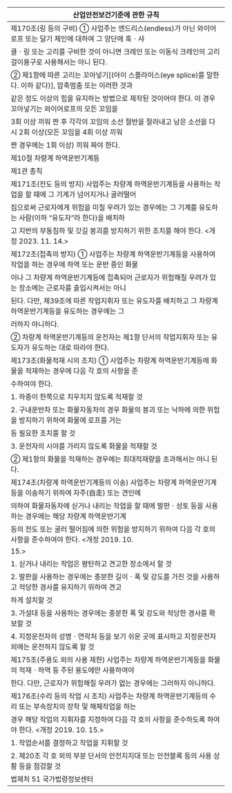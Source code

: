 | 산업안전보건기준에 관한 규칙 |
| --- |
| 제170조(링 등의 구비) ① 사업주는 엔드리스(endless)가 아닌 와이어로프 또는 달기 체인에 대하여 그 양단에 훅ㆍ샤 |
| 클ㆍ링 또는 고리를 구비한 것이 아니면 크레인 또는 이동식 크레인의 고리걸이용구로 사용해서는 아니 된다. |
| ② 제1항에 따른 고리는 꼬아넣기[(아이 스플라이스(eye splice)를 말한다. 이하 같다)], 압축멈춤 또는 이러한 것과 |
| 같은 정도 이상의 힘을 유지하는 방법으로 제작된 것이어야 한다. 이 경우 꼬아넣기는 와이어로프의 모든 꼬임을 |
| 3회 이상 끼워 짠 후 각각의 꼬임의 소선 절반을 잘라내고 남은 소선을 다시 2회 이상(모든 꼬임을 4회 이상 끼워 |
| 짠 경우에는 1회 이상) 끼워 짜야 한다. |
| 제10절 차량계 하역운반기계등 |
| 제1관 총칙 |
| 제171조(전도 등의 방지) 사업주는 차량계 하역운반기계등을 사용하는 작업을 할 때에 그 기계가 넘어지거나 굴러떨어 |
| 짐으로써 근로자에게 위험을 미칠 우려가 있는 경우에는 그 기계를 유도하는 사람(이하 “유도자”라 한다)을 배치하 |
| 고 지반의 부동침하 및 갓길 붕괴를 방지하기 위한 조치를 해야 한다. <개정 2023. 11. 14.> |
| 제172조(접촉의 방지) ① 사업주는 차량계 하역운반기계등을 사용하여 작업을 하는 경우에 하역 또는 운반 중인 화물 |
| 이나 그 차량계 하역운반기계등에 접촉되어 근로자가 위험해질 우려가 있는 장소에는 근로자를 출입시켜서는 아니 |
| 된다. 다만, 제39조에 따른 작업지휘자 또는 유도자를 배치하고 그 차량계 하역운반기계등을 유도하는 경우에는 그 |
| 러하지 아니하다. |
| ② 차량계 하역운반기계등의 운전자는 제1항 단서의 작업지휘자 또는 유도자가 유도하는 대로 따라야 한다. |
| 제173조(화물적재 시의 조치) ① 사업주는 차량계 하역운반기계등에 화물을 적재하는 경우에 다음 각 호의 사항을 준 |
| 수하여야 한다. |
| 1. 하중이 한쪽으로 치우치지 않도록 적재할 것 |
| 2. 구내운반차 또는 화물자동차의 경우 화물의 붕괴 또는 낙하에 의한 위험을 방지하기 위하여 화물에 로프를 거는 |
| 등 필요한 조치를 할 것 |
| 3. 운전자의 시야를 가리지 않도록 화물을 적재할 것 |
| ② 제1항의 화물을 적재하는 경우에는 최대적재량을 초과해서는 아니 된다. |
| 제174조(차량계 하역운반기계등의 이송) 사업주는 차량계 하역운반기계등을 이송하기 위하여 자주(自走) 또는 견인에 |
| 의하여 화물자동차에 싣거나 내리는 작업을 할 때에 발판ㆍ성토 등을 사용하는 경우에는 해당 차량계 하역운반기계 |
| 등의 전도 또는 굴러 떨어짐에 의한 위험을 방지하기 위하여 다음 각 호의 사항을 준수하여야 한다. <개정 2019. 10. |
| 15.> |
| 1. 싣거나 내리는 작업은 평탄하고 견고한 장소에서 할 것 |
| 2. 발판을 사용하는 경우에는 충분한 길이ㆍ폭 및 강도를 가진 것을 사용하고 적당한 경사를 유지하기 위하여 견고 |
| 하게 설치할 것 |
| 3. 가설대 등을 사용하는 경우에는 충분한 폭 및 강도와 적당한 경사를 확보할 것 |
| 4. 지정운전자의 성명ㆍ연락처 등을 보기 쉬운 곳에 표시하고 지정운전자 외에는 운전하지 않도록 할 것 |
| 제175조(주용도 외의 사용 제한) 사업주는 차량계 하역운반기계등을 화물의 적재ㆍ하역 등 주된 용도에만 사용하여야 |
| 한다. 다만, 근로자가 위험해질 우려가 없는 경우에는 그러하지 아니하다. |
| 제176조(수리 등의 작업 시 조치) 사업주는 차량계 하역운반기계등의 수리 또는 부속장치의 장착 및 해체작업을 하는 |
| 경우 해당 작업의 지휘자를 지정하여 다음 각 호의 사항을 준수하도록 하여야 한다. <개정 2019. 10. 15.> |
| 1. 작업순서를 결정하고 작업을 지휘할 것 |
| 2. 제20조 각 호 외의 부분 단서의 안전지지대 또는 안전블록 등의 사용 상황 등을 점검할 것 |
| 법제처                                                            51                                                       국가법령정보센터 |